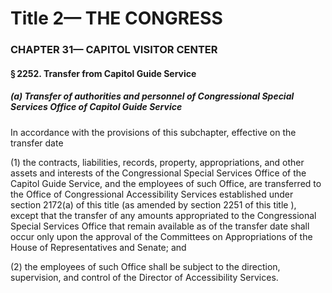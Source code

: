 
# Title 2— THE CONGRESS
### CHAPTER 31— CAPITOL VISITOR CENTER
#### § 2252. Transfer from Capitol Guide Service
##### (a) Transfer of authorities and personnel of Congressional Special Services Office of Capitol Guide Service

In accordance with the provisions of this subchapter, effective on the transfer date

(1) the contracts, liabilities, records, property, appropriations, and other assets and interests of the Congressional Special Services Office of the Capitol Guide Service, and the employees of such Office, are transferred to the Office of Congressional Accessibility Services established under section 2172(a) of this title (as amended by section 2251 of this title ), except that the transfer of any amounts appropriated to the Congressional Special Services Office that remain available as of the transfer date shall occur only upon the approval of the Committees on Appropriations of the House of Representatives and Senate; and

(2) the employees of such Office shall be subject to the direction, supervision, and control of the Director of Accessibility Services.
